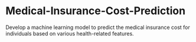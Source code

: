 # Medical-Insurance-Cost-Prediction
Develop a machine learning model to predict the medical insurance cost for individuals based on various health-related features.
